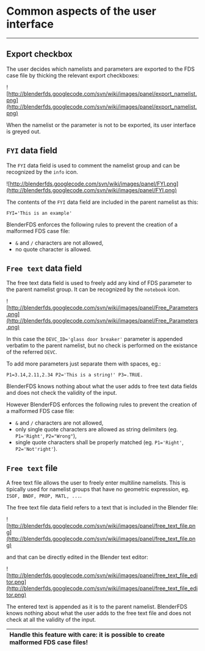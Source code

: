 # Common aspects of the user interface #


---


## Export checkbox ##

The user decides which namelists and parameters are exported to the FDS case file by thicking the relevant export checkboxes:

![http://blenderfds.googlecode.com/svn/wiki/images/panel/export_namelist.png](http://blenderfds.googlecode.com/svn/wiki/images/panel/export_namelist.png)

When the namelist or the parameter is not to be exported, its user interface is greyed out.

## `FYI` data field ##

The `FYI` data field is used to comment the namelist group and can be recognized by the `info` icon.

![http://blenderfds.googlecode.com/svn/wiki/images/panel/FYI.png](http://blenderfds.googlecode.com/svn/wiki/images/panel/FYI.png)

The contents of the `FYI` data field are included in the parent namelist as this:

```
FYI='This is an example'
```

BlenderFDS enforces the following rules to prevent the creation of a malformed FDS case file:
  * `&` and `/` characters are not allowed,
  * no quote character is allowed.

## `Free text` data field ##

The free text data field is used to freely add any kind of FDS parameter to the parent namelist group. It can be recognized by the `notebook` icon.

![http://blenderfds.googlecode.com/svn/wiki/images/panel/Free_Parameters.png](http://blenderfds.googlecode.com/svn/wiki/images/panel/Free_Parameters.png)

In this case the `DEVC_ID='glass door breaker'` parameter is appended verbatim to the parent namelist, but no check is performed on the existance of the referred `DEVC`.

To add more parameters just separate them with spaces, eg.:

```
P1=3.14,2.11,2.34 P2='This is a string!' P3=.TRUE.
```

BlenderFDS knows nothing about what the user adds to free text data fields and does not check the validity of the input.

However BlenderFDS enforces the following rules to prevent the creation of a malformed FDS case file:
  * `&` and `/` characters are not allowed,
  * only single quote characters are allowed as string delimiters (eg. `P1='Right'`, `P2="Wrong"`),
  * single quote characters shall be properly matched (eg. `P1='Right'`, `P2='Not'right'`).

## `Free text` file ##

A free text file allows the user to freely enter multiline namelists. This is tipically used for namelist groups that have no geometric expression, eg. `ISOF, BNDF, PROP, MATL, ...`.

The free text file data field refers to a text that is included in the Blender file:

![http://blenderfds.googlecode.com/svn/wiki/images/panel/free_text_file.png](http://blenderfds.googlecode.com/svn/wiki/images/panel/free_text_file.png)

and that can be directly edited in the Blender text editor:

![http://blenderfds.googlecode.com/svn/wiki/images/panel/free_text_file_editor.png](http://blenderfds.googlecode.com/svn/wiki/images/panel/free_text_file_editor.png)

The entered text is appended as it is to the parent namelist. BlenderFDS knows nothing about what the user adds to the free text file and does not check at all the validity of the input.

| Handle this feature with care: it is possible to create **malformed** FDS case files! |
|:--------------------------------------------------------------------------------------|
